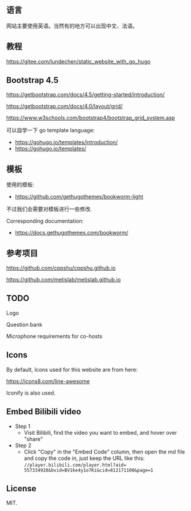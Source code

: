 ## 语言

网站主要使用英语。当然有的地方可以出现中文、法语。

## 教程

https://gitee.com/lundechen/static_website_with_go_hugo

## Bootstrap 4.5

https://getbootstrap.com/docs/4.5/getting-started/introduction/

https://getbootstrap.com/docs/4.0/layout/grid/

https://www.w3schools.com/bootstrap4/bootstrap_grid_system.asp

可以自学一下 go template language:
- https://gohugo.io/templates/introduction/
- https://gohugo.io/templates/

## 模板

使用的模板:

- https://github.com/gethugothemes/bookworm-light

不过我们会需要对模板进行一些修改.

Corresponding documentation: 

- https://docs.gethugothemes.com/bookworm/

## 参考项目
https://github.com/cppshu/cppshu.github.io

https://github.com/metislab/metislab.github.io

## TODO

Logo

Question bank

Microphone requirements for co-hosts

## Icons

By default, Icons used for this website are from here:

https://icons8.com/line-awesome

Iconify is also used.

## Embed Bilibili video
- Step 1
    - Visit Bilibili, find the video you want to embed, and hover over "share"
- Step 2
    - Click "Copy" in the "Embed Code" column, then open the md file and copy the code in, just keep the URL like this: 
  ```//player.bilibili.com/player.html?aid= 557334928&bvid=BV1ke4y1o7Ki&cid=812171100&page=1```

## License

MIT. 